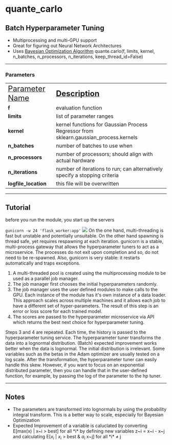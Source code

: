 # quante_carlo
## Batch Hyperparameter Tuning
- Multiprocessing and multi-GPU support
- Great for figuring out Neural Network Architectures
- Uses <a href="https://hal.science/hal-00732512v2/document">Bayesian Optimization Algorithm</a>
quante.carlo(f, limits, kernel, n_batches, n_processors, n_iterations, keep_thread_id=False)
<hr>

### Parameters
<table>
   <tr>
      <td><ins><v><font size="+2">Parameter Name</font></b></ins></b></td><td><ins><b><font size="+2">Description</font></b></ins></td>
   </tr>
   <tr>
      <td><b>f<b> </td> </td><td>evaluation function</td>
   </tr>
   <tr>
      <td><b>limits</b></td><td>list of parameter ranges</td>
   </tr>
   <tr>
      <td><b>kernel</b> </td><td> kernel functions for Gaussian Process Regressor from sklearn.gaussian_process.kernels</td>
   </tr>
   <tr>
      <td><b>n_batches</b></td><td>number of batches to use when</td>
   </tr>
   <tr>
         <td><b>n_processors</b></td><td> number of processors; should align with actual hardware</td>
   </tr>
   <tr>
      <td><b>n_iterations</b></td><td> number of iterations to run; can alternatively specify a stopping criteria</td>
   </tr>
         <td><b>logfile_location</b></td> <td> this file will be overwritten </td>
   </tr>
</table>
<hr>

## Tutorial
before you run the module, you start up the servers

<code>gunicorn -w 24 'flask_worker:app'</code>
<img src='setup.png'>
On the one hand, multi-threading is fast but unstable and potentially unsuitable. On the other hand spawning is thread safe, yet requires respawning at each iteration. gunicorn is a stable, multi-process gateway that allows the hyperparameter tuners to act as a microservice. The processes do not exit upon completion and so, do not need to be re-spawned. Also, gunicorn is very stable: it restarts automatically and traps exceptions.
<ol>
  <li>A multi-threaded pool is created using the multiprocessing module to be used as a parallel job manager.</li>
  <li>The job manager first chooses the initial hyperparameters randomly.</li>
  <li>The job manager uses the user defined modules to make calls to the GPU. Each instance of the module has it's own instance of a data loader. This approach scales across multiple machines and it allows each job to have a different set of hyper-parameters. The result of this step is an error or loss score for each trained model.</li>
  <li>The scores are passed to the hyperparameter microservice via API which returns the best next choice for hyperparameter tuning.</li>
</ol>
Steps 3 and 4 are repeated. Each time, the history is passed to the hyperparameter tuning service. The hyperparameter tuner transforms the data into a lognormal distribution. (Batch) expected improvement works better when the data is lognormal. The initial distribution is irrelevant. Some variables such as the betas in the Adam optimizer are usually tested on a log scale. After the transformation, the hyperparameter tuner can easily handle this skew. However, if you want to focus on an exponential distributed parameter, then you can handle that in the user-defined function, for example, by passing the log of the parameter to the hp tuner.
<hr>
<h2>Notes </h2>
<ul>
  <li>The parameters are transformed into lognormals by using the probability integral transform. This is a better way to scale, especiaily for Bayesian Optimization</li>
  <li>Expected Improvement of a variable is caluclated by converting E[max(x) | x~i > best] for all *i* by defining new variables z~i = x~i - x~j and calculating E[<i>x<sub>i</sub></i> | <i>x<sub>i</sub></i> > best & <i>a<sub>i</sub></i> x~j] for all *i* &ne; j</li>
</ul>
 
